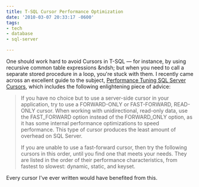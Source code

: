 ```yaml
---
title: T-SQL Cursor Performance Optimization
date: '2010-03-07 20:33:17 -0600'
tags:
- tech
- database
- sql-server

---
```


One should work hard to avoid Cursors in T-SQL &mdash; for instance, by using
recursive common table expressions &ndsh; but when you need to call a separate
stored procedure in a loop, you're stuck with them. I recently came across an
excellent guide to the subject, [Performance
Tuning SQL Server Cursors](http://www.sql-server-performance.com/tips/cursors_p1.aspx), which includes the following enlightening piece
of advice:

<!-- truncate -->

> If you have no choice but to use a server-side cursor in your application, try
> to use a FORWARD-ONLY or FAST-FORWARD, READ-ONLY cursor. When working with
> unidirectional, read-only data, use the FAST_FORWARD option instead of the
> FORWARD_ONLY option, as it has some internal performance optimizations to
> speed performance. This type of cursor produces the least amount of overhead
> on SQL Server.
>
> If you are unable to use a fast-forward cursor, then try the following cursors
> in this order, until you find one that meets your needs. They are listed in
> the order of their performance characteristics, from fastest to slowest:
> dynamic, static, and keyset.

Every cursor I've ever written would have benefited from this.
